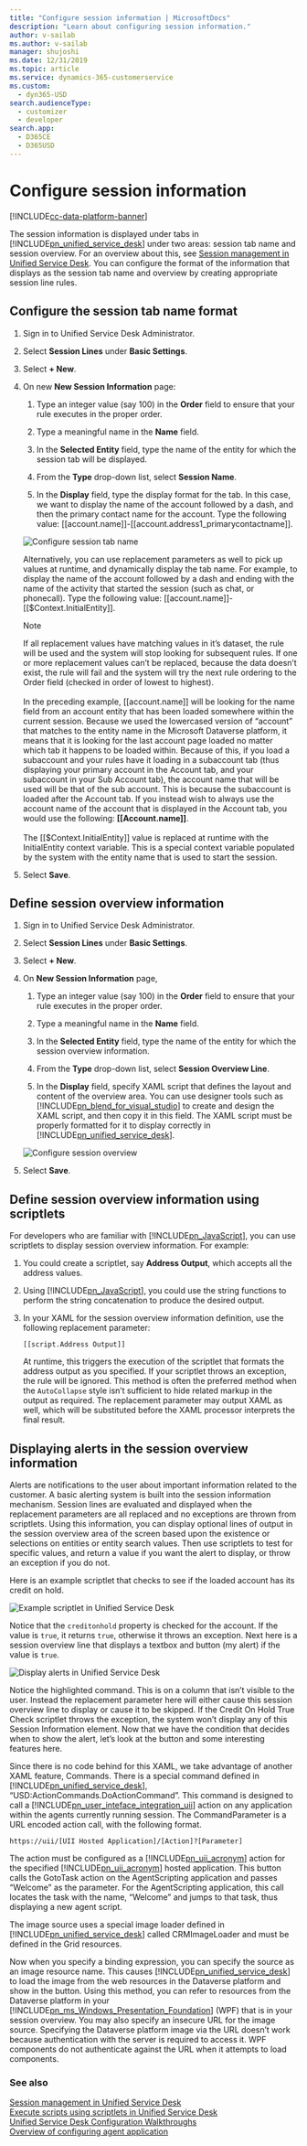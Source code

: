 ```yaml
---
title: "Configure session information | MicrosoftDocs"
description: "Learn about configuring session information."
author: v-sailab
ms.author: v-sailab
manager: shujoshi
ms.date: 12/31/2019
ms.topic: article
ms.service: dynamics-365-customerservice
ms.custom: 
  - dyn365-USD
search.audienceType: 
  - customizer
  - developer
search.app: 
  - D365CE
  - D365USD
---
```

# Configure session information

[!INCLUDE[cc-data-platform-banner](../includes/cc-data-platform-banner.md)]

The session information is displayed under tabs in [!INCLUDE[pn_unified_service_desk](../includes/pn-unified-service-desk.md)] under two areas: session tab name and session overview. For an overview about this, see [Session management in Unified Service Desk](../unified-service-desk/session-management-unified-service-desk.md). You can configure the format of the information that displays as the session tab name and overview by creating appropriate session line rules.  
  
<a name="SessionName"></a>   
## Configure the session tab name format  
  
1. Sign in to Unified Service Desk Administrator.  
  
2. Select **Session Lines** under **Basic Settings**. 

3. Select **+ New**.
  
4. On new **New Session Information** page:  
  
   1.  Type an integer value (say 100) in the **Order** field to ensure that your rule executes in the proper order.  
  
   2.  Type a meaningful name in the **Name** field.  
  
   3.  In the **Selected Entity** field, type the name of the entity for which the session tab will be displayed.  
  
   4.  From the **Type** drop-down list, select **Session Name**.  
  
   5.  In the **Display** field, type the display format for the tab. In this case, we want to display the name of the account followed by a dash, and then the primary contact name for the account. Type the following value: [[account.name]]-[[account.address1_primarycontactname]].  
  
   ![Configure session tab name](../unified-service-desk/media/usd-configure-session-name.png "Configure session tab name")  
  
    Alternatively, you can use replacement parameters as well to pick up values at runtime, and dynamically display the tab name. For example, to display the name of the account followed by a dash and ending with the name of the activity that started the session (such as chat, or phonecall). Type the following value: [[account.name]]-[[$Context.InitialEntity]].  
  
    > [!NOTE]
    >  If all replacement values have matching values in it’s dataset, the rule will be used and the system will stop looking for subsequent rules. If one or more replacement values can’t be replaced, because the data doesn’t exist, the rule will fail and the system will try the next rule ordering to the Order field (checked in order of lowest to highest).<br><br>
    In the preceding example, [[account.name]] will be looking for the name field from an account entity that has been loaded somewhere within the current session. Because we used the lowercased version of “account” that matches to the entity name in the Microsoft Dataverse platform, it means that it is looking for the last account page loaded no matter which tab it happens to be loaded within. Because of this, if you load a subaccount and your rules have it loading in a subaccount tab (thus displaying your primary account in the Account tab, and your subaccount in your Sub Account tab), the account name that will be used will be that of the sub account. This is because the subaccount is loaded after the Account tab. If you instead wish to always use the account name of the account that is displayed in the Account tab, you would use the following: **[[Account.name]]**.<br><br>
    The [[$Context.InitialEntity]] value is replaced at runtime with the InitialEntity context variable. This is a special context variable populated by the system with the entity name that is used to start the session.  
  
5. Select **Save**.  
  
<a name="SessionOverview"></a>   
## Define session overview information  
  
1. Sign in to Unified Service Desk Administrator.  
  
2. Select **Session Lines** under **Basic Settings**. 

3. Select **+ New**. 
  
4. On **New Session Information** page,  
  
   1. Type an integer value (say 100) in the **Order** field to ensure that your rule executes in the proper order.  
  
   2. Type a meaningful name in the **Name** field.  
  
   3. In the **Selected Entity** field, type the name of the entity for which the session overview information.  
  
   4. From the **Type** drop-down list, select **Session Overview Line**.  
  
   5. In the **Display** field, specify XAML script that defines the layout and content of the overview area. You can use designer tools such as [!INCLUDE[pn_blend_for_visual_studio](../includes/pn-blend-for-visual-studio.md)] to create and design the XAML script, and then copy it in this field. The XAML script must be properly formatted for it to display correctly in [!INCLUDE[pn_unified_service_desk](../includes/pn-unified-service-desk.md)].  
  
   ![Configure session overview](../unified-service-desk/media/usd-configure-session-overview.png "Configure session overview")  
  
5. Select **Save**.  
  
<a name="scriptlet"></a>   
## Define session overview information using scriptlets  
 For developers who are familiar with [!INCLUDE[pn_JavaScript](../includes/pn-javascript.md)], you can use scriptlets to display session overview information. For example:  
  
1. You could create a scriptlet, say **Address Output**, which accepts all the address values.  
  
2. Using [!INCLUDE[pn_JavaScript](../includes/pn-javascript.md)], you could use the string functions to perform the string concatenation to produce the desired output.  
  
3. In your XAML for the session overview information definition, use the following replacement parameter:  
  
   ```  
   [[script.Address Output]]  
   ```  
  
   At runtime, this triggers the execution of the scriptlet that formats the address output as you specified. If your scriptlet throws an exception, the rule will be ignored. This method is often the preferred method when the `AutoCollapse` style isn’t sufficient to hide related markup in the output as required. The replacement parameter may output XAML as well, which will be substituted before the XAML processor interprets the final result.  
  
<a name="Alerts"></a>   
## Displaying alerts in the session overview information  
 Alerts are notifications to the user about important information related to the customer. A basic alerting system is built into the session information mechanism. Session lines are evaluated and displayed when the replacement parameters are all replaced and no exceptions are thrown from scriptlets. Using this information, you can display optional lines of output in the session overview area of the screen based upon the existence or selections on entities or entity search values. Then use scriptlets to test for specific values, and return a value if you want the alert to display, or throw an exception if you do not.  
  
 Here is an example scriptlet that checks to see if the loaded account has its credit on hold.  
  
 ![Example scriptlet in Unified Service Desk](../unified-service-desk/media/usd-sample-scriptlet.png "Example scriptlet in Unified Service Desk")  
  
 Notice that the `creditonhold` property is checked for the account. If the value is `true`, it returns `true`, otherwise it throws an exception. Next here is a session overview line that displays a textbox and button (my alert) if the value is `true`.  
  
 ![Display alerts in Unified Service Desk](../unified-service-desk/media/usd-sample-session-information.png "Display alerts in Unified Service Desk")  
  
 Notice the highlighted command. This is on a column that isn’t visible to the user. Instead the replacement parameter here will either cause this session overview line to display or cause it to be skipped. If the Credit On Hold True Check scriptlet throws the exception, the system won’t display any of this Session Information element. Now that we have the condition that decides when to show the alert, let’s look at the button and some interesting features here.  
  
 Since there is no code behind for this XAML, we take advantage of another XAML feature, Commands. There is a special command defined in [!INCLUDE[pn_unified_service_desk](../includes/pn-unified-service-desk.md)], “USD:ActionCommands.DoActionCommand”. This command is designed to call a [!INCLUDE[pn_user_inteface_integration_uii](../includes/pn-user-interface-integration-uii.md)] action on any application within the agents currently running session. The CommandParameter is a URL encoded action call, with the following format.  
  
```  
https://uii/[UII Hosted Application]/[Action]?[Parameter]  
```  
  
 The action must be configured as a [!INCLUDE[pn_uii_acronym](../includes/pn-uii-acronym.md)] action for the specified [!INCLUDE[pn_uii_acronym](../includes/pn-uii-acronym.md)] hosted application. This button calls the GotoTask action on the AgentScripting application and passes “Welcome” as the parameter. For the AgentScripting application, this call locates the task with the name, “Welcome” and jumps to that task, thus displaying a new agent script.  
  
 The image source uses a special image loader defined in [!INCLUDE[pn_unified_service_desk](../includes/pn-unified-service-desk.md)] called CRMImageLoader and must be defined in the Grid resources.  
  
 Now when you specify a binding expression, you can specify the source as an image resource name. This causes [!INCLUDE[pn_unified_service_desk](../includes/pn-unified-service-desk.md)] to load the image from the web resources in the Dataverse platform and show in the button. Using this method, you can refer to resources from the Dataverse platform in your [!INCLUDE[pn_ms_Windows_Presentation_Foundation](../includes/pn-ms-windows-presentation-foundation.md)] (WPF) that is in your session overview. You may also specify an insecure URL for the image source. Specifying the Dataverse platform image via the URL doesn’t work because authentication with the server is required to access it. WPF components do not authenticate against the URL when it attempts to load components.  
  
### See also  
 [Session management in Unified Service Desk](../unified-service-desk/session-management-unified-service-desk.md)   
 [Execute scripts using scriptlets in Unified Service Desk](../unified-service-desk/execute-scripts-using-scriptlets-unified-service-desk.md)   
 [Unified Service Desk Configuration Walkthroughs](../unified-service-desk/unified-service-desk-configuration-walkthroughs.md)   
 [Overview of configuring agent application](../unified-service-desk/configure-agent-application-unified-service-desk.md)
